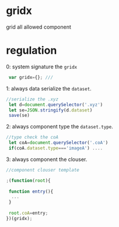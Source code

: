 # gridx
grid all allowed component

# regulation
0: system signature the ```gridx```
```js
 var gridx={}; ///
```
1: always data serialize the ```dataset```. 
```js
//serialize the .xyz
 let d=document.querySelector('.xyz')
 let se=JSON.stringify(d.dataset)
 save(se)
```
2: always component type the ```dataset.type```.
```js
//type check the coA
 let coA=document.querySelector('.coA')
 if(coA.dataset.type==='imageA') ....
```
3: always component the clouser.
```js
//component clouser template

;(function(root){
 
 function entry(){
  ...
 }
 
 root.coA=entry;
})(gridx);
```
